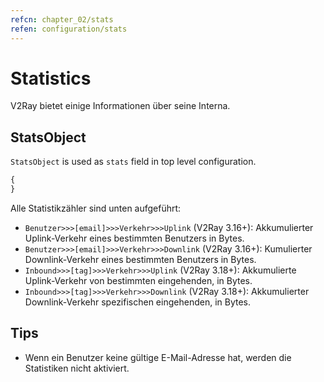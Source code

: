 ```yaml
---
refcn: chapter_02/stats
refen: configuration/stats
---
```

# Statistics

V2Ray bietet einige Informationen über seine Interna.

## StatsObject

`StatsObject` is used as `stats` field in top level configuration.

```javascript
{
}
```

Alle Statistikzähler sind unten aufgeführt:

* `Benutzer>>>[email]>>>Verkehr>>>Uplink` (V2Ray 3.16+): Akkumulierter Uplink-Verkehr eines bestimmten Benutzers in Bytes.
* `Benutzer>>>[email]>>>Verkehr>>>Downlink` (V2Ray 3.16+): Kumulierter Downlink-Verkehr eines bestimmten Benutzers in Bytes.
* `Inbound>>>[tag]>>>Verkehr>>>Uplink` (V2Ray 3.18+): Akkumulierte Uplink-Verkehr von bestimmten eingehenden, in Bytes.
* `Inbound>>>[tag]>>>Verkehr>>>Downlink` (V2Ray 3.18+): Akkumulierter Downlink-Verkehr spezifischen eingehenden, in Bytes.

## Tips

* Wenn ein Benutzer keine gültige E-Mail-Adresse hat, werden die Statistiken nicht aktiviert.
